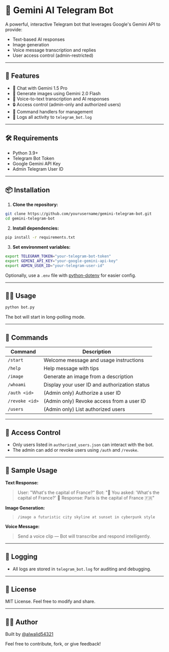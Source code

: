 # 🤖 Gemini AI Telegram Bot

A powerful, interactive Telegram bot that leverages Google's Gemini API to provide:
- Text-based AI responses
- Image generation
- Voice message transcription and replies
- User access control (admin-restricted)

---

## 🚀 Features

- 🧠 Chat with Gemini 1.5 Pro
- 🎨 Generate images using Gemini 2.0 Flash
- 🎤 Voice-to-text transcription and AI responses
- 🔒 Access control (admin-only and authorized users)
- 🔧 Command handlers for management
- 📂 Logs all activity to `telegram_bot.log`

---

## 🛠️ Requirements

- Python 3.9+
- Telegram Bot Token
- Google Gemini API Key
- Admin Telegram User ID

---

## 📦 Installation

1. **Clone the repository:**

```bash
git clone https://github.com/yourusername/gemini-telegram-bot.git
cd gemini-telegram-bot
```

2. **Install dependencies:**

```bash
pip install -r requirements.txt
```

3. **Set environment variables:**

```bash
export TELEGRAM_TOKEN="your-telegram-bot-token"
export GEMINI_API_KEY="your-google-gemini-api-key"
export ADMIN_USER_ID="your-telegram-user-id"
```

Optionally, use a `.env` file with [python-dotenv](https://pypi.org/project/python-dotenv/) for easier config.

---

## 🧑‍💻 Usage

```bash
python bot.py
```

The bot will start in long-polling mode.

---

## 💬 Commands

| Command        | Description                                      |
|----------------|--------------------------------------------------|
| `/start`       | Welcome message and usage instructions           |
| `/help`        | Help message with tips                          |
| `/image`       | Generate an image from a description             |
| `/whoami`      | Display your user ID and authorization status    |
| `/auth <id>`   | (Admin only) Authorize a user ID                 |
| `/revoke <id>` | (Admin only) Revoke access from a user ID        |
| `/users`       | (Admin only) List authorized users               |

---

## 🔐 Access Control

- Only users listed in `authorized_users.json` can interact with the bot.
- The admin can add or revoke users using `/auth` and `/revoke`.

---

## 🧪 Sample Usage

**Text Response:**
> User: "What's the capital of France?"
> Bot: "💬 You asked: 'What's the capital of France?' 🤖 Response: Paris is the capital of France 🇫🇷"

**Image Generation:**
> `/image a futuristic city skyline at sunset in cyberpunk style`

**Voice Message:**
> Send a voice clip — Bot will transcribe and respond intelligently.

---

## 🐛 Logging

- All logs are stored in `telegram_bot.log` for auditing and debugging.

---

## 📄 License

MIT License. Feel free to modify and share.

---

## 👨‍💻 Author
Built by [@alwalid54321](https://t.me/alwalid54321)

Feel free to contribute, fork, or give feedback!
